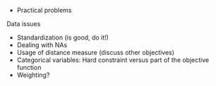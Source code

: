 - Practical problems

Data issues

- Standardization (is good, do it!)
- Dealing with NAs
- Usage of distance measure (discuss other objectives)
- Categorical variables: Hard constraint versus part of the objective function
- Weighting?

